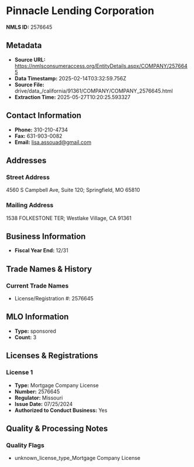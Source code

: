 # Pinnacle Lending Corporation

**NMLS ID:** 2576645

## Metadata
- **Source URL:** https://nmlsconsumeraccess.org/EntityDetails.aspx/COMPANY/2576645
- **Data Timestamp:** 2025-02-14T03:32:59.756Z
- **Source File:** drive/data_/california/91361/COMPANY/COMPANY_2576645.html
- **Extraction Time:** 2025-05-27T10:20:25.593327

## Contact Information
- **Phone:** 310-210-4734
- **Fax:** 631-903-0082
- **Email:** lisa.assouad@gmail.com

## Addresses
### Street Address
4560 S Campbell Ave, Suite 120; Springfield, MO 65810

### Mailing Address
1538 FOLKESTONE TER; Westlake Village, CA 91361

## Business Information
- **Fiscal Year End:** 12/31

## Trade Names & History
### Current Trade Names
- License/Registration #: 2576645

## MLO Information
- **Type:** sponsored
- **Count:** 3

## Licenses & Registrations

### License 1
- **Type:** Mortgage Company License
- **Number:** 2576645
- **Regulator:** Missouri
- **Issue Date:** 07/25/2024
- **Authorized to Conduct Business:** Yes

## Quality & Processing Notes
### Quality Flags
- unknown_license_type_Mortgage Company License
